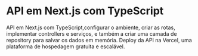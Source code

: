# API em Next.js com TypeScript
API em Next.js com TypeScript,configurar o ambiente, criar as rotas, implementar controllers e serviços, e também a criar uma camada de repository para salvar os dados em memória. 
Deploy da API na Vercel, uma plataforma de hospedagem gratuita e escalável. 
